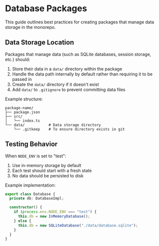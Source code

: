 # Database Packages

This guide outlines best practices for creating packages that manage data storage in the monorepo.

## Data Storage Location

Packages that manage data (such as SQLite databases, session storage, etc.) should:

1. Store their data in a `data/` directory within the package
2. Handle the data path internally by default rather than requiring it to be passed in
3. Create the `data/` directory if it doesn't exist
4. Add `data/` to `.gitignore` to prevent committing data files

Example structure:

```
package-name/
├── package.json
├── src/
│   └── index.ts
└── data/           # Data storage directory
    └── .gitkeep    # To ensure directory exists in git
```

## Testing Behavior

When `NODE_ENV` is set to "test":

1. Use in-memory storage by default
2. Each test should start with a fresh state
3. No data should be persisted to disk

Example implementation:

```typescript
export class Database {
  private db: DatabaseImpl;

  constructor() {
    if (process.env.NODE_ENV === "test") {
      this.db = new InMemoryDatabase();
    } else {
      this.db = new SQLiteDatabase("./data/database.sqlite");
    }
  }
}
```
